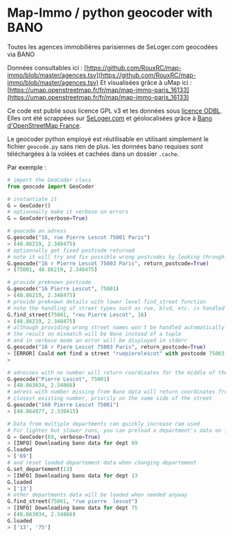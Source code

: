 Map-Immo / python geocoder with BANO
====================================

Toutes les agences immobilières parisiennes de SeLoger.com geocodées via BANO

Données consultables ici : [https://github.com/RouxRC/map-immo/blob/master/agences.tsv](https://github.com/RouxRC/map-immo/blob/master/agences.tsv)
Et visualisées grâce à uMap ici : [https://umap.openstreetmap.fr/fr/map/map-immo-paris_16133](https://umap.openstreetmap.fr/fr/map/map-immo-paris_16133)

Ce code est publié sous licence GPL v3 et les données sous [licence ODBL](http://www.vvlibri.org/fr/licence/odbl/10/fr/legalcode). Elles ont été scrappées sur [SeLoger.com](http://www.seloger.com) et géolocalisées grâce à [Bano d'OpenStreetMap France](https://github.com/osm-fr/bano-data/).

Le geocoder python employé est réutilisable en utilisant simplement le fichier `geocode.py` sans rien de plus. les données bano requises sont téléchargées à la volées et cachées dans un dossier `.cache`.

Par exemple :

```python
# import the GeoCoder class
from geocode import GeoCoder

# instantiate it
G = GeoCoder()
# optionnally make it verbose on errors
G = GeoCoder(verbose=True)

# geocode an adress
G.geocode("16, rue Pierre Lescot 75001 Paris")
> (48.86219, 2.348475)
# optionnally get fixed postcode returned
# note it will try and fix possible wrong postcodes by looking through others
G.geocode("16 r Pierre Lescot 75003 Paris", return_postcode=True)
> (75001, 48.86219, 2.348475)

# provide preknown postcode
G.geocode("16 Pierre Lescot", 75001)
> (48.86219, 2.348475)
# provide preknown details with lower level find_street function
# note the handling of street types such as rue, blvd, etc. is handled blurily
G.find_street(75001, "reu Pierre Lescot", 16)
> (48.86219, 2.348475)
# although providing wrong street names won't be handled automatically
# the result on mismatch will be None instead of a tuple
# and in verbose mode an error will be displayed in stderr
G.geocode("16 r Piere Lescot 75003 Paris", return_postcode=True)
> [ERROR] Could not find a street "ruepierelescot" with postcode 75003 in bano data
> 

# adresses with no number will return coordinates for the middle of the street
G.geocode("Pierre Lescot", 75001)
> (48.863034, 2.34866)
# adress with number missing from Bano data will return coordinates from the 
# closest existing number, priorily on the same side of the street
G.geocode("160 Pierre Lescot 75001")
> (48.864977, 2.330415)

# Data from multiple departments can quickly increase ram used
# For lighter but slower runs, you can preload a department's data on initiate
G = GeoCoder(69, verbose=True)
> [INFO] Downloading bano data for dept 69
G.loaded
> ['69']
# and reset loaded departement data when changing departement
G.set_departement(13)
> [INFO] Downloading bano data for dept 13
G.loaded
> ['13']
# other departments data will be loaded when needed anyway
G.find_street(75001, "rue pierre  lescot")
> [INFO] Downloading bano data for dept 75
> (48.863034, 2.34866)
G.loaded
> ['13', '75']
```

